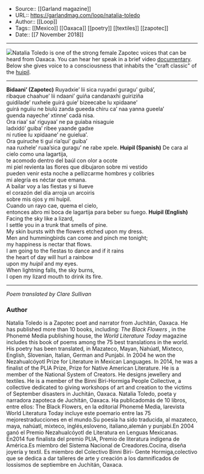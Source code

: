 ﻿
  * Source:: [[Garland magazine]]
  * URL:: https://garlandmag.com/loop/natalia-toledo
  * Author:: [[Loop]]
  * Tags:: [[Mexico]] [[Oaxaca]] [[poetry]] [[textiles]] [[zapotec]]
  * Date:: [[7 November 2018]]


* * *
[![](https://garlandmag.com/wp-content/uploads/2018/11/unnamed-834x1024.jpg)](https://garlandmag.com/wp-content/uploads/2018/11/unnamed.jpg)Natalia Toledo is one of the strong female Zapotec voices that can be heard from Oaxaca. You can hear her speak in a brief video [documentary](https://vimeo.com/129986755). Below she gives voice to a consciousness that inhabits the "craft classic" of the [huipil](https://garlandmag.com/article/huipil/). 
* * *
**Bidaani’ (Zapotec)**
Ruyadxie’ lii sica ruyadxi guragu’ guibá’,  
ribaque chaahue’ lii ndaani’ guiña candanaxhi guiriziña  
guidilade’ ruxhele guirá guie’ bizeecabe lu xpidaane’   
guirá nguiiu ne biulú zanda gueeda chiru ca’ naa yanna gueela’  
guenda nayeche’ xtinne’ cadá nisa.  
Ora riaa’ sa’ riguyaa’ ne pa guiaba nisaguie   
ladxidó’ guiba’ ribee yaande gadxe  
ni rutiee lu xpidaane’ ne guielua’.  
Ora guiruche ti guí ria’qui’ guiba’  
naa ruxhele’ ruaa’sica guragu’ ne rabe xpele.
 **Huipil (Spanish)**
De cara al cielo como una lagartija,  
te acomodo dentro del baúl con olor a ocote  
mi piel revienta las flores que dibujaron sobre mi vestido  
pueden venir esta noche a pellizcarme hombres y colibríes  
mi alegría es néctar que emana.  
A bailar voy a las fiestas y si llueve  
el corazón del día arroja un arcoiris  
sobre mis ojos y mi huipil.  
Cuando un rayo cae, quema el cielo,   
entonces abro mi boca de lagartija para beber su fuego.
 **Huipil (English)**
Facing the sky like a lizard,  
I settle you in a trunk that smells of pine.  
My skin bursts with the flowers etched upon my dress.  
Men and hummingbirds can come and pinch me tonight;  
my happiness is nectar that flows.  
I am going to the fiestas to dance and if it rains  
the heart of day will hurl a rainbow  
upon my _huipil_ and my eyes.  
When lightning falls, the sky burns,  
I open my lizard mouth to drink its fire.
* * *
 _Poem translated by Clare Sullivan_
### Author
Natalia Toledo is a Zapotec poet and narrator from Juchitán, Oaxaca. He has published more than 10 books, including: _The Black Flowers_ , in the Phonemé Media publishing house, the _World Literature Today_ magazine includes this book of poems among the 75 best translations in the world. His poetry has been translated, in Mazateco, Mayan, Nahúatl, Mixteco, English, Slovenian, Italian, German and Punjabi. In 2004 he won the Nezahualcóyotl Prize for Literature in Mexican Languages. In 2014, he was a finalist of the PLIA Prize, Prize for Native American Literature. He is a member of the National System of Creators. He designs jewellery and textiles. He is a member of the Binni Birí-Hormiga People Collective, a collective dedicated to giving workshops of art and creation to the victims of September disasters in Juchitán, Oaxaca.
Natalia Toledo, poeta y narradora zapoteca de Juchitán, Oaxaca. Ha publicadomás de 10 libros, entre ellos: The Black Flowers, en la editorial Phonemé Media, larevista World Literatura Today incluye este poemario entre las 75 mejorestraducciones en el mundo.Su poesía ha sido traducida, al mazateco, maya, nahúatl, mixteco, inglés,esloveno, italiano,alemán y punjabi.En 2004 ganó el Premio Nezahualcóyotl de Literatura en Lenguas Mexicanas. En2014 fue finalista del premio PLIA, Premio de literatura indígena de América.Es miembro del Sistema Nacional de Creadores.Cocina, diseña joyería y textil. Es miembro del Colectivo Binni Birí- Gente Hormiga,colectivo que se dedica a dar talleres de arte y creación a los damnificados de lossismos de septiembre en Juchitán, Oaxaca.
